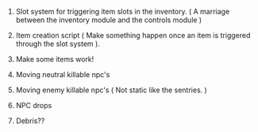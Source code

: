 1. Slot system for triggering item slots in the inventory. ( A marriage between the inventory module and the controls module )
2. Item creation script ( Make something happen once an item is triggered through the slot system ).
3. Make some items work!

4. Moving neutral killable npc's

5. Moving enemy killable npc's ( Not static like the sentries. )

6. NPC drops

7. Debris??
